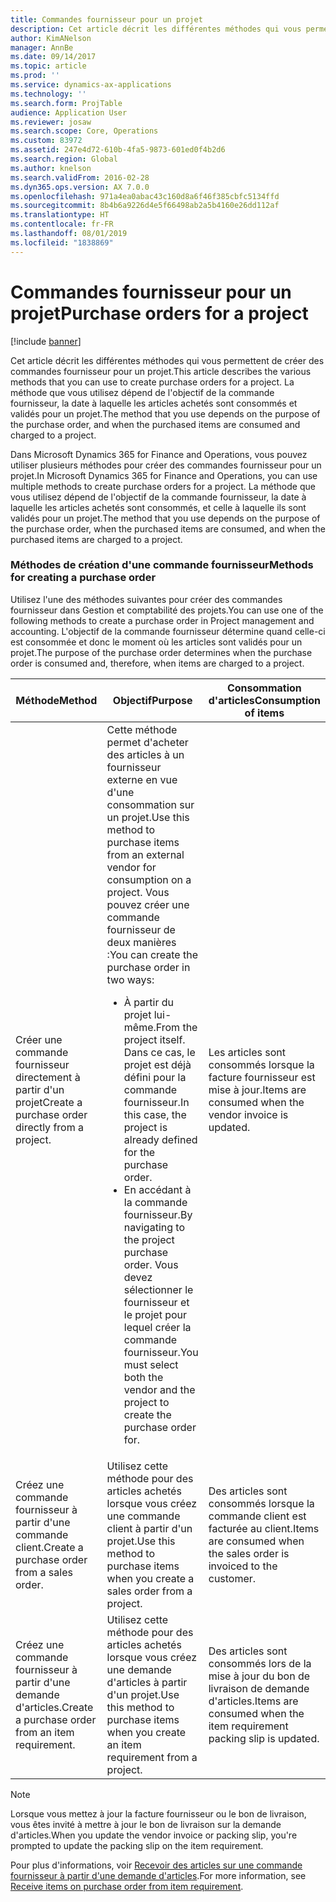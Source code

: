 ```yaml
---
title: Commandes fournisseur pour un projet
description: Cet article décrit les différentes méthodes qui vous permettent de créer des commandes fournisseur pour un projet. La méthode que vous utilisez dépend de l'objectif de la commande fournisseur, la date à laquelle les articles achetés sont consommés et validés pour un projet.
author: KimANelson
manager: AnnBe
ms.date: 09/14/2017
ms.topic: article
ms.prod: ''
ms.service: dynamics-ax-applications
ms.technology: ''
ms.search.form: ProjTable
audience: Application User
ms.reviewer: josaw
ms.search.scope: Core, Operations
ms.custom: 83972
ms.assetid: 247e4d72-610b-4fa5-9873-601ed0f4b2d6
ms.search.region: Global
ms.author: knelson
ms.search.validFrom: 2016-02-28
ms.dyn365.ops.version: AX 7.0.0
ms.openlocfilehash: 971a4ea0abac43c160d8a6f46f385cbfc5134ffd
ms.sourcegitcommit: 8b4b6a9226d4e5f66498ab2a5b4160e26dd112af
ms.translationtype: HT
ms.contentlocale: fr-FR
ms.lasthandoff: 08/01/2019
ms.locfileid: "1838869"
---
```

# <a name="purchase-orders-for-a-project"></a><span data-ttu-id="4a9cb-104">Commandes fournisseur pour un projet</span><span class="sxs-lookup"><span data-stu-id="4a9cb-104">Purchase orders for a project</span></span>

[!include [banner](../includes/banner.md)]

<span data-ttu-id="4a9cb-105">Cet article décrit les différentes méthodes qui vous permettent de créer des commandes fournisseur pour un projet.</span><span class="sxs-lookup"><span data-stu-id="4a9cb-105">This article describes the various methods that you can use to create purchase orders for a project.</span></span> <span data-ttu-id="4a9cb-106">La méthode que vous utilisez dépend de l'objectif de la commande fournisseur, la date à laquelle les articles achetés sont consommés et validés pour un projet.</span><span class="sxs-lookup"><span data-stu-id="4a9cb-106">The method that you use depends on the purpose of the purchase order, and when the purchased items are consumed and charged to a project.</span></span>

<span data-ttu-id="4a9cb-107">Dans Microsoft Dynamics 365 for Finance and Operations, vous pouvez utiliser plusieurs méthodes pour créer des commandes fournisseur pour un projet.</span><span class="sxs-lookup"><span data-stu-id="4a9cb-107">In Microsoft Dynamics 365 for Finance and Operations, you can use multiple methods to create purchase orders for a project.</span></span> <span data-ttu-id="4a9cb-108">La méthode que vous utilisez dépend de l'objectif de la commande fournisseur, la date à laquelle les articles achetés sont consommés, et celle à laquelle ils sont validés pour un projet.</span><span class="sxs-lookup"><span data-stu-id="4a9cb-108">The method that you use depends on the purpose of the purchase order, when the purchased items are consumed, and when the purchased items are charged to a project.</span></span>

### <a name="methods-for-creating-a-purchase-order"></a><span data-ttu-id="4a9cb-109">Méthodes de création d'une commande fournisseur</span><span class="sxs-lookup"><span data-stu-id="4a9cb-109">Methods for creating a purchase order</span></span>

<span data-ttu-id="4a9cb-110">Utilisez l'une des méthodes suivantes pour créer des commandes fournisseur dans Gestion et comptabilité des projets.</span><span class="sxs-lookup"><span data-stu-id="4a9cb-110">You can use one of the following methods to create a purchase order in Project management and accounting.</span></span> <span data-ttu-id="4a9cb-111">L'objectif de la commande fournisseur détermine quand celle-ci est consommée et donc le moment où les articles sont validés pour un projet.</span><span class="sxs-lookup"><span data-stu-id="4a9cb-111">The purpose of the purchase order determines when the purchase order is consumed and, therefore, when items are charged to a project.</span></span>

<table>
<colgroup>
<col width="33%" />
<col width="33%" />
<col width="33%" />
</colgroup>
<thead>
<tr class="header">
<th><span data-ttu-id="4a9cb-112">Méthode</span><span class="sxs-lookup"><span data-stu-id="4a9cb-112">Method</span></span></th>
<th><span data-ttu-id="4a9cb-113">Objectif</span><span class="sxs-lookup"><span data-stu-id="4a9cb-113">Purpose</span></span></th>
<th><span data-ttu-id="4a9cb-114">Consommation d'articles</span><span class="sxs-lookup"><span data-stu-id="4a9cb-114">Consumption of items</span></span></th>
</tr>
</thead>
<tbody>
<tr class="odd">
<td><span data-ttu-id="4a9cb-115">Créer une commande fournisseur directement à partir d'un projet</span><span class="sxs-lookup"><span data-stu-id="4a9cb-115">Create a purchase order directly from a project.</span></span></td>
<td><span data-ttu-id="4a9cb-116">Cette méthode permet d'acheter des articles à un fournisseur externe en vue d'une consommation sur un projet.</span><span class="sxs-lookup"><span data-stu-id="4a9cb-116">Use this method to purchase items from an external vendor for consumption on a project.</span></span> <span data-ttu-id="4a9cb-117">Vous pouvez créer une commande fournisseur de deux manières :</span><span class="sxs-lookup"><span data-stu-id="4a9cb-117">You can create the purchase order in two ways:</span></span>
<ul>
<li><span data-ttu-id="4a9cb-118">À partir du projet lui-même.</span><span class="sxs-lookup"><span data-stu-id="4a9cb-118">From the project itself.</span></span> <span data-ttu-id="4a9cb-119">Dans ce cas, le projet est déjà défini pour la commande fournisseur.</span><span class="sxs-lookup"><span data-stu-id="4a9cb-119">In this case, the project is already defined for the purchase order.</span></span></li>
<li><span data-ttu-id="4a9cb-120">En accédant à la commande fournisseur.</span><span class="sxs-lookup"><span data-stu-id="4a9cb-120">By navigating to the project purchase order.</span></span> <span data-ttu-id="4a9cb-121">Vous devez sélectionner le fournisseur et le projet pour lequel créer la commande fournisseur.</span><span class="sxs-lookup"><span data-stu-id="4a9cb-121">You must select both the vendor and the project to create the purchase order for.</span></span></li>
</ul></td>
<td><span data-ttu-id="4a9cb-122">Les articles sont consommés lorsque la facture fournisseur est mise à jour.</span><span class="sxs-lookup"><span data-stu-id="4a9cb-122">Items are consumed when the vendor invoice is updated.</span></span></td>
</tr>
<tr class="even">
<td><span data-ttu-id="4a9cb-123">Créez une commande fournisseur à partir d'une commande client.</span><span class="sxs-lookup"><span data-stu-id="4a9cb-123">Create a purchase order from a sales order.</span></span></td>
<td><span data-ttu-id="4a9cb-124">Utilisez cette méthode pour des articles achetés lorsque vous créez une commande client à partir d'un projet.</span><span class="sxs-lookup"><span data-stu-id="4a9cb-124">Use this method to purchase items when you create a sales order from a project.</span></span></td>
<td><span data-ttu-id="4a9cb-125">Des articles sont consommés lorsque la commande client est facturée au client.</span><span class="sxs-lookup"><span data-stu-id="4a9cb-125">Items are consumed when the sales order is invoiced to the customer.</span></span></td>
</tr>
<tr class="odd">
<td><span data-ttu-id="4a9cb-126">Créez une commande fournisseur à partir d'une demande d'articles.</span><span class="sxs-lookup"><span data-stu-id="4a9cb-126">Create a purchase order from an item requirement.</span></span></td>
<td><span data-ttu-id="4a9cb-127">Utilisez cette méthode pour des articles achetés lorsque vous créez une demande d'articles à partir d'un projet.</span><span class="sxs-lookup"><span data-stu-id="4a9cb-127">Use this method to purchase items when you create an item requirement from a project.</span></span></td>
<td><span data-ttu-id="4a9cb-128">Des articles sont consommés lors de la mise à jour du bon de livraison de demande d'articles.</span><span class="sxs-lookup"><span data-stu-id="4a9cb-128">Items are consumed when the item requirement packing slip is updated.</span></span></td>
</tr>
</tbody>
</table>

> [!NOTE] 
> <span data-ttu-id="4a9cb-129">Lorsque vous mettez à jour la facture fournisseur ou le bon de livraison, vous êtes invité à mettre à jour le bon de livraison sur la demande d'articles.</span><span class="sxs-lookup"><span data-stu-id="4a9cb-129">When you update the vendor invoice or packing slip, you're prompted to update the packing slip on the item requirement.</span></span>

<span data-ttu-id="4a9cb-130">Pour plus d'informations, voir [Recevoir des articles sur une commande fournisseur à partir d'une demande d'articles](tasks/receive-items-purchase-order-item-requirement.md).</span><span class="sxs-lookup"><span data-stu-id="4a9cb-130">For more information, see [Receive items on purchase order from item requirement](tasks/receive-items-purchase-order-item-requirement.md).</span></span>

